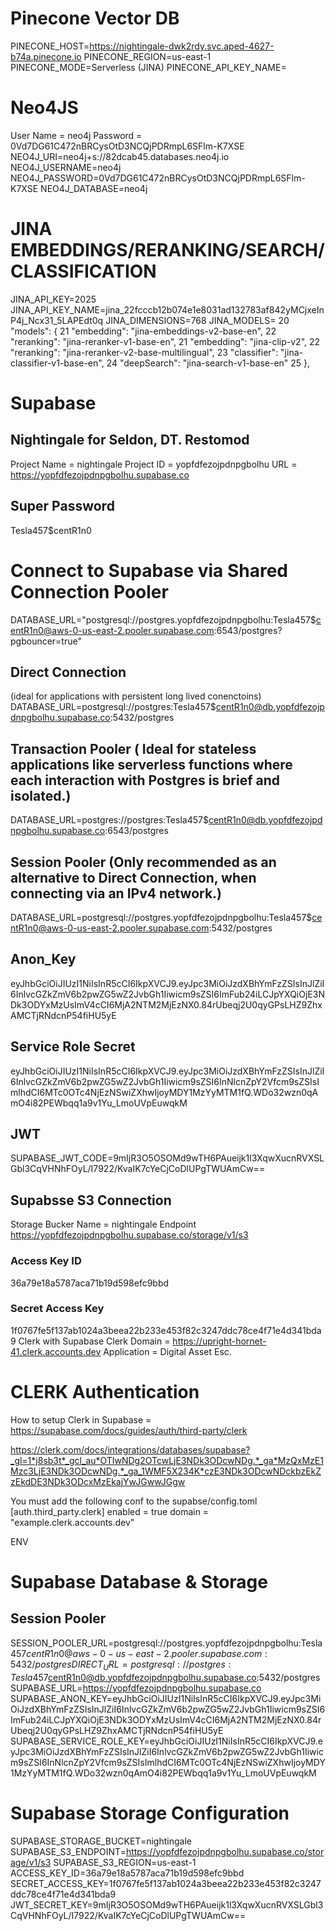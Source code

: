 # Pinecone Vector DB
PINECONE_HOST=https://nightingale-dwk2rdy.svc.aped-4627-b74a.pinecone.io
PINECONE_REGION=us-east-1
PINECONE_MODE=Serverless (JINA)
PINECONE_API_KEY_NAME=

# Neo4JS
User Name = neo4j 
Password = 0Vd7DG61C472nBRCysOtD3NCQjPDRmpL6SFlm-K7XSE
NEO4J_URI=neo4j+s://82dcab45.databases.neo4j.io
NEO4J_USERNAME=neo4j
NEO4J_PASSWORD=0Vd7DG61C472nBRCysOtD3NCQjPDRmpL6SFlm-K7XSE
NEO4J_DATABASE=neo4j


# JINA EMBEDDINGS/RERANKING/SEARCH/CLASSIFICATION
JINA_API_KEY=2025
JINA_API_KEY_NAME=jina_22fcccb12b074e1e8031ad132783af842yMCjxeInP4j_Ncx31_5LAPEdt0q
JINA_DIMENSIONS=768
JINA_MODELS=
   20      "models": {
     21        "embedding": "jina-embeddings-v2-base-en",
     22        "reranking": "jina-reranker-v1-base-en",
     21        "embedding": "jina-clip-v2",
     22        "reranking": "jina-reranker-v2-base-multilingual",
     23        "classifier": "jina-classifier-v1-base-en",
     24        "deepSearch": "jina-search-v1-base-en"
     25      },


# Supabase 
## Nightingale for Seldon, DT. Restomod 
Project Name = nightingale
Project ID = yopfdfezojpdnpgbolhu
URL = https://yopfdfezojpdnpgbolhu.supabase.co

## Super Password
Tesla457$centR1n0

# Connect to Supabase via Shared Connection Pooler
DATABASE_URL="postgresql://postgres.yopfdfezojpdnpgbolhu:Tesla457$centR1n0@aws-0-us-east-2.pooler.supabase.com:6543/postgres?pgbouncer=true"

## Direct Connection
 (ideal for applications with persistent long lived conenctoins)
 DATABASE_URL=postgresql://postgres:Tesla457$centR1n0@db.yopfdfezojpdnpgbolhu.supabase.co:5432/postgres

## Transaction Pooler ( Ideal for stateless applications like serverless functions where each interaction with Postgres is brief and isolated.)
DATABASE_URL=postgres://postgres:Tesla457$centR1n0@db.yopfdfezojpdnpgbolhu.supabase.co:6543/postgres

## Session Pooler (Only recommended as an alternative to Direct Connection, when connecting via an IPv4 network.)
DATABASE_URL=postgresql://postgres.yopfdfezojpdnpgbolhu:Tesla457$centR1n0@aws-0-us-east-2.pooler.supabase.com:5432/postgres

## Anon_Key
eyJhbGciOiJIUzI1NiIsInR5cCI6IkpXVCJ9.eyJpc3MiOiJzdXBhYmFzZSIsInJlZiI6InlvcGZkZmV6b2pwZG5wZ2JvbGh1Iiwicm9sZSI6ImFub24iLCJpYXQiOjE3NDk3ODYxMzUsImV4cCI6MjA2NTM2MjEzNX0.84rUbeqj2U0qyGPsLHZ9ZhxAMCTjRNdcnP54fiHU5yE

## Service Role Secret
eyJhbGciOiJIUzI1NiIsInR5cCI6IkpXVCJ9.eyJpc3MiOiJzdXBhYmFzZSIsInJlZiI6InlvcGZkZmV6b2pwZG5wZ2JvbGh1Iiwicm9sZSI6InNlcnZpY2Vfcm9sZSIsImlhdCI6MTc0OTc4NjEzNSwiZXhwIjoyMDY1MzYyMTM1fQ.WDo32wzn0qAmO4i82PEWbqq1a9v1Yu_LmoUVpEuwqkM

## JWT
SUPABASE_JWT_CODE=9mIjR3O5OSOMd9wTH6PAueijk1l3XqwXucnRVXSLGbl3CqVHNhFOyL/I7922/KvaIK7cYeCjCoDlUPgTWUAmCw==

## Supabsse S3 Connection
Storage Bucker Name = nightingale
Endpoint
https://yopfdfezojpdnpgbolhu.supabase.co/storage/v1/s3

### Access Key ID
36a79e18a5787aca71b19d598efc9bbd

### Secret Access Key
1f0767fe5f137ab1024a3beea22b233e453f82c3247ddc78ce4f71e4d341bda9
Clerk with Supabase
Clerk Domain = https://upright-hornet-41.clerk.accounts.dev
Application = Digital Asset Esc.


# CLERK Authentication

How to setup Clerk in Supabase =
https://supabase.com/docs/guides/auth/third-party/clerk

https://clerk.com/docs/integrations/databases/supabase?_gl=1*j8sb3t*_gcl_au*OTIwNDg2OTcwLjE3NDk3ODcwNDg.*_ga*MzQxMzE1Mzc3LjE3NDk3ODcwNDg.*_ga_1WMF5X234K*czE3NDk3ODcwNDckbzEkZzEkdDE3NDk3ODcxMzEkajYwJGwwJGgw


You must add the following conf to the supabse/config.toml
[auth.third_party.clerk]
enabled = true
domain = "example.clerk.accounts.dev"



ENV

# Supabase Database & Storage
## Session Pooler
SESSION_POOLER_URL=postgresql://postgres.yopfdfezojpdnpgbolhu:Tesla457$centR1n0@aws-0-us-east-2.pooler.supabase.com:5432/postgres
DIRECT_URL=postgresql://postgres:Tesla457$centR1n0@db.yopfdfezojpdnpgbolhu.supabase.co:5432/postgres
SUPABASE_URL=https://yopfdfezojpdnpgbolhu.supabase.co
SUPABASE_ANON_KEY=eyJhbGciOiJIUzI1NiIsInR5cCI6IkpXVCJ9.eyJpc3MiOiJzdXBhYmFzZSIsInJlZiI6InlvcGZkZmV6b2pwZG5wZ2JvbGh1Iiwicm9sZSI6ImFub24iLCJpYXQiOjE3NDk3ODYxMzUsImV4cCI6MjA2NTM2MjEzNX0.84rUbeqj2U0qyGPsLHZ9ZhxAMCTjRNdcnP54fiHU5yE
SUPABASE_SERVICE_ROLE_KEY=eyJhbGciOiJIUzI1NiIsInR5cCI6IkpXVCJ9.eyJpc3MiOiJzdXBhYmFzZSIsInJlZiI6InlvcGZkZmV6b2pwZG5wZ2JvbGh1Iiwicm9sZSI6InNlcnZpY2Vfcm9sZSIsImlhdCI6MTc0OTc4NjEzNSwiZXhwIjoyMDY1MzYyMTM1fQ.WDo32wzn0qAmO4i82PEWbqq1a9v1Yu_LmoUVpEuwqkM


# Supabase Storage Configuration
SUPABASE_STORAGE_BUCKET=nightingale
SUPABASE_S3_ENDPOINT=https://yopfdfezojpdnpgbolhu.supabase.co/storage/v1/s3
SUPABASE_S3_REGION=us-east-1
ACCESS_KEY_ID=36a79e18a5787aca71b19d598efc9bbd
SECRET_ACCESS_KEY=1f0767fe5f137ab1024a3beea22b233e453f82c3247ddc78ce4f71e4d341bda9
JWT_SECRET_KEY=9mIjR3O5OSOMd9wTH6PAueijk1l3XqwXucnRVXSLGbl3CqVHNhFOyL/I7922/KvaIK7cYeCjCoDlUPgTWUAmCw==

